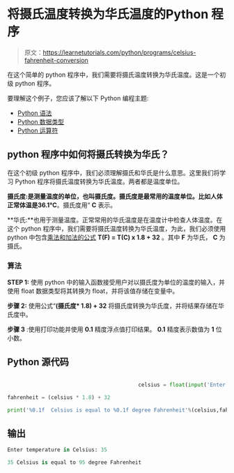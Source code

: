 # 将摄氏温度转换为华氏温度的Python 程序

> 原文：<https://learnetutorials.com/python/programs/celsius-fahrenheit-conversion>

在这个简单的 python 程序中，我们需要将摄氏温度转换为华氏温度。这是一个初级 python 程序。

要理解这个例子，您应该了解以下 Python 编程主题:

*   [Python 语法](../../python/syntax-comments "Python Syntax")
*   [Python 数据类型](../../python/python-datatypes "Datatypes in Python")
*   [Python 运算符](../../python/python-operators "Python Operators")

## python 程序中如何将摄氏转换为华氏？

在这个初级 python 程序中，我们必须理解摄氏和华氏是什么意思。这里我们将学习 Python 程序将摄氏温度转换为华氏温度。两者都是温度单位。

**摄氏度:**是测量温度的单位，也叫摄氏度。摄氏度是最常用的温度单位。比如人体正常体温是**36.1°C**。摄氏度用“ **C** 表示。

**华氏:**也用于测量温度。正常常用的华氏温度是在温度计中检查人体温度。在这个 python 程序中，我们需要将摄氏温度转换为华氏温度，为此，我们必须使用 python 中包含[乘法和加法的公式](../../python/python-operators "python operators") **T(F) = T(C) x 1.8 + 32** 。其中 **F** 为华氏， **C** 为摄氏。

### 算法

**STEP 1:** 使用 python 中的输入函数接受用户对以摄氏度为单位的温度的输入，并使用 float 数据类型将其转换为 float，并将该值存储在变量中。

**步骤 2:** 使用公式“**(摄氏度* 1.8) + 32** 将摄氏度转换为华氏度，并将结果存储在华氏度中。

**步骤 3** :使用打印功能并使用 **0.1** 精度浮点值打印结果。 **0.1** 精度表示数值为 **1** 位小数。

## Python 源代码

```py

                                          celsius = float(input('Enter temperature in Celsius: '))  

fahrenheit = (celsius * 1.8) + 32  

print('%0.1f  Celsius is equal to %0.1f degree Fahrenheit'%(celsius,fahrenheit))

```

## 输出

```py
Enter temperature in Celsius: 35

35 Celsius is equal to 95 degree Fahrenheit
```